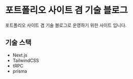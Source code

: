 # 포트폴리오 사이트 겸 기술 블로그

포트폴리오 사이트 겸 기술 블로그로 운영하기 위한 사이트 입니다.

## 기술 스택

- Next.js
- TailwindCSS
- tRPC
- prisma

